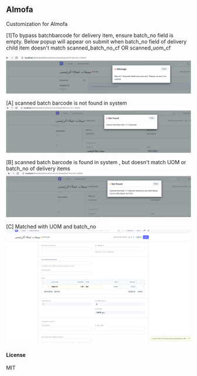 ## Almofa

Customization for Almofa

[1]To bypass batchbarcode for delivery item, ensure batch_no field is empty. 
Below popup will appear on submit when batch_no field of delivery child item doesn't match scanned_batch_no_cf OR scanned_uom_cf

![](assets/20211229_170243_image.png)

[A] scanned batch barcode is not found in system
![](assets/20211229_170353_image.png)

[B] scanned batch barcode is found in system , but doesn't match UOM or batch_no of delivery items
![](assets/20211229_170525_image.png)

[C] Matched with UOM and batch_no
![](assets/20211229_170736_image.png)

#### License

MIT

